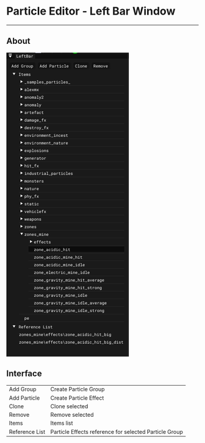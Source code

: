 # Particle Editor - Left Bar Window

___

## About

![alt text](../images/pe-left-bar.png)

## Interface

|  |  |
|---|---|
| Add Group | Create Particle Group |
| Add Particle | Create Particle Effect |
| Clone | Clone selected |
| Remove | Remove selected |
| Items | Items list |
| Reference List | Particle Effects reference for selected Particle Group |
